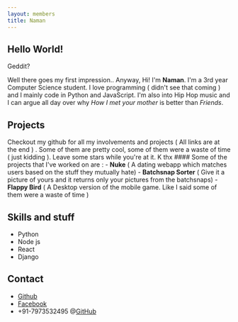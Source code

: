 ```yaml
---
layout: members
title: Naman
---
```


Hello World!
------------

Geddit?

Well there goes my first impression.. Anyway, Hi! I'm **Naman**. I'm a 3rd year Computer Science student. I love programming ( didn't see that coming ) and I mainly code in Python and JavaScript. I'm also into Hip Hop music and I can argue all day over why _How I met your mother_ is better than _Friends_.

Projects
--------

Checkout my github for all my involvements and projects ( All links are at the end ) . Some of them are pretty cool, some of them were a waste of time ( just kidding ). Leave some stars while you're at it. K thx #### Some of the projects that I've worked on are : - **Nuke** ( A dating webapp which matches users based on the stuff they mutually hate) - **Batchsnap Sorter** ( Give it a picture of yours and it returns only your pictures from the batchsnaps) - **Flappy Bird** ( A Desktop version of the mobile game. Like I said some of them were a waste of time )

Skills and stuff
----------------

*   Python
*   Node js
*   React
*   Django

Contact
-------

*   [Github](https://github.com/palindrome69)
*   [Facebook](https://www.facebook.com/NamanArora1111)
*   +91-7973532495
@[GitHub](https://github.com/wreck-count)